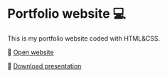 # Portfolio website 💻

This is my portfolio website coded with HTML&CSS.

🔗 [Open website](https://camigammeri.github.io/)

📁 [Download presentation](https://drive.google.com/file/d/1aCMIg_ua1StD61NwzbMJCiSjFMvJmDV7/view?usp=drive_link)
